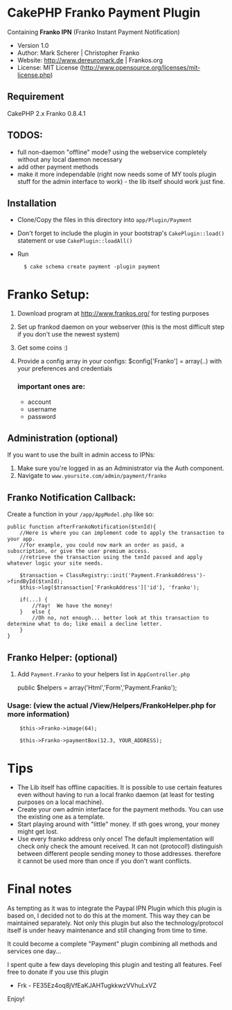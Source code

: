 # CakePHP Franko Payment Plugin

Containing **Franko IPN** (Franko Instant Payment Notification)

* Version 1.0
* Author: Mark Scherer | Christopher Franko
* Website: http://www.dereuromark.de | Frankos.org
* License: MIT License (http://www.opensource.org/licenses/mit-license.php)

## Requirement
CakePHP 2.x
Franko 0.8.4.1

## TODOS:
* full non-daemon "offline" mode? using the webservice completely without any local daemon necessary
* add other payment methods
* make it more independable (right now needs some of MY tools plugin stuff for the admin interface to work) - the lib itself should work just fine.


## Installation

* Clone/Copy the files in this directory into `app/Plugin/Payment`
* Don't forget to include the plugin in your bootstrap's `CakePlugin::load()` statement or use `CakePlugin::loadAll()`
* Run

		$ cake schema create payment -plugin payment


# Franko Setup:
1. Download program at http://www.frankos.org/ for testing purposes
2. Set up frankod daemon on your webserver (this is the most difficult step if you don't use the newest system)
3. Get some coins :)
4. Provide a config array in your configs: $config['Franko'] = array(..) with your preferences and credentials

	### important ones are:

	* account
	* username
	* password

## Administration (optional)
If you want to use the built in admin access to IPNs:

1. Make sure you're logged in as an Administrator via the Auth component.
2. Navigate to `www.yoursite.com/admin/payment/franko`


## Franko Notification Callback:
Create a function in your `/app/AppModel.php` like so:

	public function afterFrankoNotification($txnId){
		//Here is where you can implement code to apply the transaction to your app.
		//for example, you could now mark an order as paid, a subscription, or give the user premium access.
		//retrieve the transaction using the txnId passed and apply whatever logic your site needs.

		$transaction = ClassRegistry::init('Payment.FrankoAddress')->findById($txnId);
		$this->log($transaction['FrankoAddress']['id'], 'franko');

		if(...) {
			//Yay!  We have the money!
		}	else {
			//Oh no, not enough... better look at this transaction to determine what to do; like email a decline letter.
		}
	}

## Franko Helper: (optional)
1. Add `Payment.Franko` to your helpers list in `AppController.php`

	public $helpers = array('Html','Form','Payment.Franko');

### Usage: (view the actual /View/Helpers/FrankoHelper.php for more information)
		$this->Franko->image(64);

		$this->Franko->paymentBox(12.3, YOUR_ADDRESS);


# Tips
* The Lib itself has offline capacities. It is possible to use certain features even without having to run a local franko daemon (at least for testing purposes on a local machine).
* Create your own admin interface for the payment methods. You can use the existing one as a template.
* Start playing around with "little" money. If sth goes wrong, your money might get lost.
* Use every franko address only once! The default implementation will check only check the amount received. It can not (protocol!) distinguish between different people sending money to those addresses. therefore it cannot be used more than once if you don't want conflicts.

# Final notes
As tempting as it was to integrate the Paypal IPN Plugin which this plugin is based on, I decided not to do this at the moment.
This way they can be maintained separately.
Not only this plugin but also the technology/protocol itself is under heavy maintenance and still changing from time to time.

It could become a complete "Payment" plugin combining all methods and services one day...

I spent quite a few days developing this plugin and testing all features.
Feel free to donate if you use this plugin

* Frk - FE35Ez4oq8jVfEaKJAHTugkkwzVVhuLxVZ

Enjoy!
